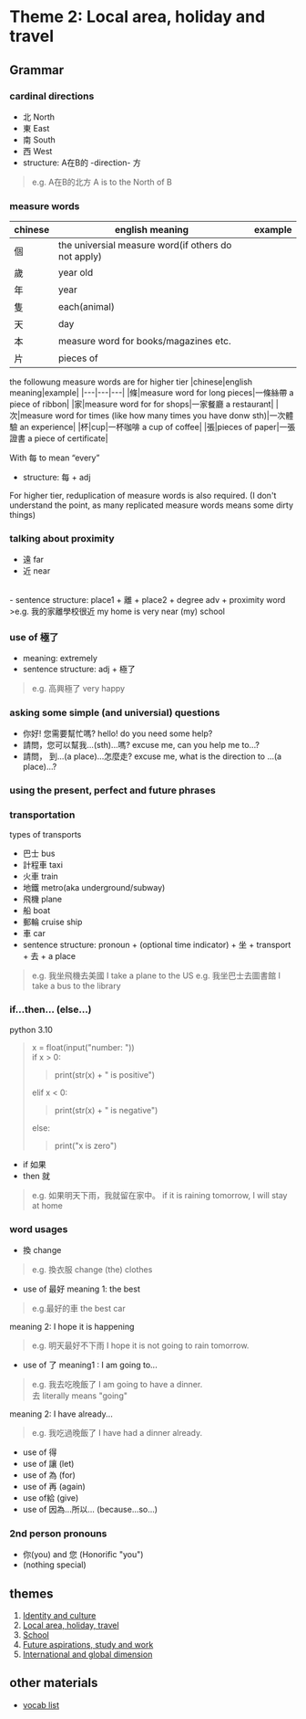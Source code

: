 # Theme 2: Local area, holiday and travel

## Grammar
### cardinal directions
- 北 North
- 東 East
- 南 South
- 西 West
- structure: A在B的 -direction- 方
>e.g. A在B的北方 A is to the North of B

### measure words

|chinese|english meaning|example|
|---|---|---|
|個|the universial measure word(if others do not apply)||
|歲|year old||
|年|year||
|隻|each(animal)||
|天|day||
|本|measure word for books/magazines etc.||
|片|pieces of||

the followung measure words are for higher tier
|chinese|english meaning|example|
|---|---|---|
|條|measure word for long pieces|一條絲帶 a piece of ribbon|
|家|measure word for for shops|一家餐廳 a restaurant|
|次|measure word for times (like how many times you have donw sth)|一次體驗 an experience|
|杯|cup|一杯咖啡 a cup of coffee|
|張|pieces of paper|一張證書 a piece of certificate|


With 每 to mean “every”
- structure: 每 + adj


For higher tier, reduplication of measure words is also required. (I don't understand the point, as many replicated measure words means some dirty things)


### talking about proximity
- 遠 far
- 近 near
<br>
- sentence structure: place1 + 離 + place2 + degree adv + proximity word
>e.g. 我的家離學校很近 my home is very near (my) school

### use of 極了
- meaning: extremely
- sentence structure: adj + 極了
>e.g. 高興極了 very happy

### asking some simple (and universial) questions

- 你好! 您需要幫忙嗎? hello! do you need some help?
- 請問，您可以幫我...(sth)...嗎? excuse me, can you help me to...?
- 請問， 到...(a place)...怎麼走? excuse me, what is the direction to ...(a place)...?


### using the present, perfect and future phrases

### transportation
types of transports
- 巴士 bus
- 計程車 taxi
- 火車 train
- 地鐵 metro(aka underground/subway)
- 飛機 plane
- 船 boat
- 郵輪 cruise ship
- 車 car
- sentence structure: pronoun + (optional time indicator) + 坐 + transport + 去 + a place
>e.g. 我坐飛機去美國 I take a plane to the US
>e.g. 我坐巴士去圖書館 I take a bus to the library


### if...then... (else...)

python 3.10

>x = float(input("number: "))\
>if x > 0:
>>print(str(x) + " is positive")
>
>elif x < 0:
>>print(str(x) + " is negative")
>
>else:
>>print("x is zero")

- if 如果
- then 就

>e.g. 如果明天下雨，我就留在家中。 if it is raining tomorrow, I will stay at home 
  

### word usages
- 換 change

>e.g. 換衣服 change (the) clothes

- use of 最好
meaning 1: the best
>e.g.最好的車 the best car

meaning 2: I hope it is happening
>e.g. 明天最好不下雨 I hope it is not going to rain tomorrow.

- use of 了
meaning1 : I am going to...
>e.g. 我去吃晚飯了 I am going to have a dinner.\
>去 literally means "going"

meaning 2: I have already...
>e.g. 我吃過晚飯了 I have had a dinner already.

- use of 得
- use of 讓 (let)
- use of 為 (for)
- use of 再 (again)
- use of給 (give)
- use of 因為...所以... (because...so...)

### 2nd person pronouns
- 你(you) and 您 (Honorific "you")
- (nothing special)



## themes

1. [Identity and culture](theme1.md)
2. [Local area, holiday, travel](theme2.md)
3. [School](theme3.md)
4. [Future aspirations, study and work](theme4.md)
5. [International and global dimension](theme5.md)

## other materials

- [vocab list](vocabs.md)


